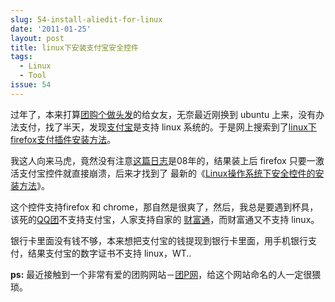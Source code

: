 ```yaml
---
slug: 54-install-aliedit-for-linux
date: '2011-01-25'
layout: post
title: linux下安装支付宝安全控件
tags:
  - Linux
  - Tool
issue: 54
---
```


过年了，本来打算[团购个做头发][1]的给女友，无奈最近刚换到 ubuntu 上来，没有办法支付，找了半天，发现[支付宝][2]是支持 
linux 系统的。于是网上搜索到了[linux下firefox支付插件安装方法][3]。

我这人向来马虎，竟然没有注意[这篇日志][3]是08年的，结果装上后 firefox 只要一激活支付宝控件就直接崩溃，后来才找到了
最新的《[Linux操作系统下安全控件的安装方法][4]》。

这个控件支持firefox 和 chrome，那自然是很爽了，然后，我总是要遇到杯具，该死的[QQ团][5]不支持支付宝，人家支持自家的
[财富通][6]，而财富通又不支持 linux。

银行卡里面没有钱不够，本来想把支付宝的钱提现到银行卡里面，用手机银行支付，结果支付宝的数字证书不支持 linux，WT..

**ps:** 最近接触到一个非常有爱的团购网站－[团P网][7]，给这个网站命名的人一定很猥琐。

[1]: http://tuan.qq.com/xian/deal/show/102251
[2]: https://www.alipay.com/
[3]: http://blog.alipay.com/301.html "支付宝针对 Linux 下 Firefox 的安全控件"
[4]: http://help.alipay.com/lab/help_detail.htm?help_id=240951 "Linux操作系统下安全控件的安装方法"
[5]: http://tuan.qq.com/
[6]: https://www.tenpay.com/
[7]: http://www.tuanp.com/

